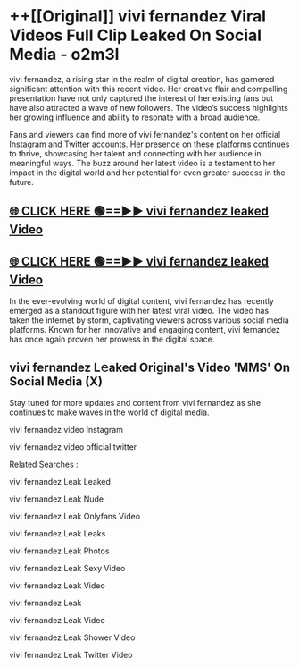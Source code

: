 # ++[[Original]] vivi fernandez Viral Videos Full Clip Leaked On Social Media - o2m3l<br>

vivi fernandez, a rising star in the realm of digital creation, has garnered significant attention with this recent video. Her creative flair and compelling presentation have not only captured the interest of her existing fans but have also attracted a wave of new followers. The video’s success highlights her growing influence and ability to resonate with a broad audience.

Fans and viewers can find more of vivi fernandez's content on her official Instagram and Twitter accounts. Her presence on these platforms continues to thrive, showcasing her talent and connecting with her audience in meaningful ways. The buzz around her latest video is a testament to her impact in the digital world and her potential for even greater success in the future.


## [🌐 CLICK HERE 🟢==►► vivi fernandez leaked Video ](https://onlyclips.site?title=vivi_fernandez&ref=git)

## [🌐 CLICK HERE 🟢==►► vivi fernandez leaked Video ](https://onlyclips.site?title=vivi_fernandez&ref=git)


In the ever-evolving world of digital content, vivi fernandez has recently emerged as a standout figure with her latest viral video. The video has taken the internet by storm, captivating viewers across various social media platforms. Known for her innovative and engaging content, vivi fernandez has once again proven her prowess in the digital space.



## vivi fernandez L𝚎aked Original's Video 'MMS' On Social Media (X)


Stay tuned for more updates and content from vivi fernandez as she continues to make waves in the world of digital media.

vivi fernandez video Instagram

vivi fernandez video official twitter


Related Searches :

vivi fernandez Leak Leaked

vivi fernandez Leak Nude

vivi fernandez Leak Onlyfans Video

vivi fernandez Leak Leaks

vivi fernandez Leak Photos

vivi fernandez Leak Sexy Video

vivi fernandez Leak Video

vivi fernandez Leak

vivi fernandez Leak Video

vivi fernandez Leak Shower Video

vivi fernandez Leak Twitter Video

